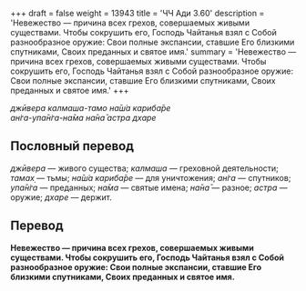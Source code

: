 +++
draft = false
weight = 13943
title = 'ЧЧ Ади 3.60'
description = 'Невежество — причина всех грехов, совершаемых живыми существами. Чтобы сокрушить его, Господь Чайтанья взял с Собой разнообразное оружие: Свои полные экспансии, ставшие Его близкими спутниками, Своих преданных и святое имя.'
summary = 'Невежество — причина всех грехов, совершаемых живыми существами. Чтобы сокрушить его, Господь Чайтанья взял с Собой разнообразное оружие: Свои полные экспансии, ставшие Его близкими спутниками, Своих преданных и святое имя.'
+++

_джӣвера калмаша-тамо на̄ш́а кариба̄ре  
ан̇га-упа̄н̇га-на̄ма на̄на̄ астра дхаре_

## Пословный перевод

_джӣвера_ — живого существа; _калмаша_ — греховной деятельности; _тамах̣_ — тьмы; _на̄ш́а_ _кариба̄ре_ — для уничтожения; _ан̇га_ — спутников; _упа̄н̇га_ — преданных; _на̄ма_ — святые имена; _на̄на̄_ — разное; _астра_ — оружие; _дхаре_ — держит.

## Перевод

**Невежество — причина всех грехов, совершаемых живыми существами. Чтобы сокрушить его, Господь Чайтанья взял с Собой разнообразное оружие: Свои полные экспансии, ставшие Его близкими спутниками, Своих преданных и святое имя.**
